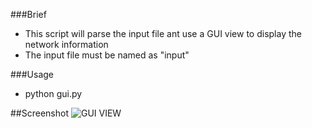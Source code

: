 ###Brief
- This script will parse the input file ant use a GUI view to display the network information
- The input file must be named as "input"

###Usage
- python gui.py

##Screenshot
![GUI VIEW](http://goo.gl/aaCBP9)
